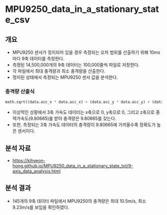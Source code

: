# MPU9250_data_in_a_stationary_state_csv

## 개요

- MPU9250 센서가 정지되어 있을 경우 측정되는 오차 범위를 산출하기 위해 10ms마다 9축 데이터를 측정한다.
- 측정된 14,500,000개의 9축 데이터는 100,000줄씩 파일로 저장한다.
- 각 파일에서 최대 충격량과 최소 충격량을 산출한다.
- 정지된 상태에서 측정되는 MPU9250 센서 값을 분석한다.

### 충격량 산출식

```python
math.sqrt((data.acc_x * data.acc_x) + (data.acc_y * data.acc_y) + (data.acc_z * data.acc_z))
```

- 이상적인 상황에서 3축 가속도 데이터는 x축으로 0, y축으로 0, 그리고 z축으로 중력가속도(9.80665)를 받아 충격량은 9.80665를 갖는다.
- 또한, 측정되는 3축 가속도 데이터의 충격량이 9.80665에 가까울수록 정확도가 높은 센서이다.

## 분석 자료

- https://kihyeon-hong.github.io/MPU9250_data_in_a_stationary_state_txt/9-axis_data_analysis.html

## 분석 결과

- 145개의 9축 데이터 파일에서 MPU9250의 충격량은 최대 10.5m/s, 최소 9.23m/s를 보임을 확인하였다.
